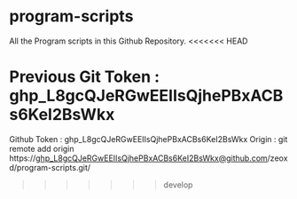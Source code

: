 # program-scripts

All the Program scripts in this Github Repository.
<<<<<<< HEAD

Previous Git Token : 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
=======
Github Token : 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
Origin : git remote add origin https://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@github.com/zeoxd/program-scripts.git/
>>>>>>> develop
